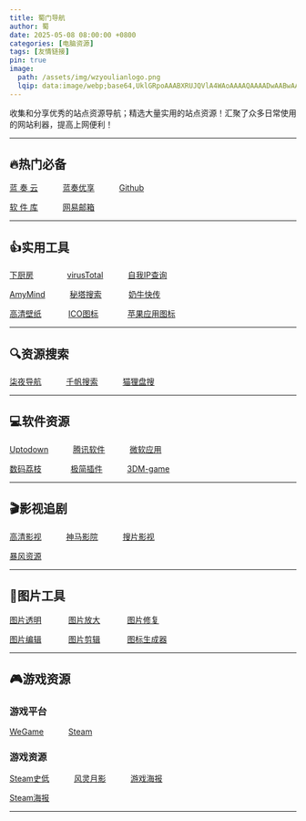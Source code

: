 ```yaml
---
title: 蜀门导航
author: 蜀
date: 2025-05-08 08:00:00 +0800
categories: [电脑资源]
tags: [友情链接]
pin: true
image:
  path: /assets/img/wzyoulianlogo.png
  lqip: data:image/webp;base64,UklGRpoAAABXRUJQVlA4WAoAAAAQAAAADwAABwAAQUxQSDIAAAARL0AmbZurmr57yyIiqE8oiG0bejIYEQTgqiDA9vqnsUSI6H+oAERp2HZ65qP/VIAWAFZQOCBCAAAA8AEAnQEqEAAIAAVAfCWkAALp8sF8rgRgAP7o9FDvMCkMde9PK7euH5M1m6VWoDXf2FkP3BqV0ZYbO6NA/VFIAAAA
---
```


 收集和分享优秀的站点资源导航；精选大量实用的站点资源！汇聚了众多日常使用的网站利器，提高上网便利！ 

---
## 🔥热门必备

[蓝 奏 云](https://www.lanzou.com) &nbsp;&nbsp;&nbsp;&nbsp;&nbsp;&nbsp;&nbsp;&nbsp;&nbsp;
[蓝奏优享](https://www.ilanzou.com) &nbsp;&nbsp;&nbsp;&nbsp;&nbsp;&nbsp;&nbsp;&nbsp;&nbsp;
[Github](https://www.github.com)

[软 件 库](https://www.ilanzou.com/s/wEEZ2L3i?) &nbsp;&nbsp;&nbsp;&nbsp;&nbsp;&nbsp;&nbsp;&nbsp;&nbsp;
[网易邮箱](https://mail.163.com)&nbsp;&nbsp;&nbsp;&nbsp;&nbsp;&nbsp;&nbsp;&nbsp;&nbsp;&nbsp;&nbsp;&nbsp;&nbsp;

---
## 👍实用工具

[下厨房](https://www.xiachufang.com)&nbsp;&nbsp;&nbsp;&nbsp;&nbsp;&nbsp;&nbsp;&nbsp;&nbsp;&nbsp;&nbsp;&nbsp;&nbsp;&nbsp;
[virusTotal](https://www.virustotal.com/gui/home/search) &nbsp;&nbsp;&nbsp;&nbsp;&nbsp;&nbsp;&nbsp;&nbsp;&nbsp;
[自我IP查询](https://www.ip111.cn)

[AmyMind](https://amymind.com/zh-cn) &nbsp;&nbsp;&nbsp;&nbsp;&nbsp;&nbsp;&nbsp;&nbsp;&nbsp;
[秘塔搜索](https://metaso.cn)  &nbsp;&nbsp;&nbsp;&nbsp;&nbsp;&nbsp;&nbsp;&nbsp;&nbsp;&nbsp;
[奶牛快传](https://cowtransfer.com)

[高清壁纸](https://wallhaven.cc) &nbsp;&nbsp;&nbsp;&nbsp;&nbsp;&nbsp;&nbsp;&nbsp;&nbsp;&nbsp;
[ICO图标](https://www.ico51.cn) &nbsp;&nbsp;&nbsp;&nbsp;&nbsp;&nbsp;&nbsp;&nbsp;&nbsp;&nbsp;&nbsp;
[苹果应用图标](https://icon.3earth.space)

---
## 🔍️资源搜索

[柒夜导航](https://nav.qinight.com) &nbsp;&nbsp;&nbsp;&nbsp;&nbsp;&nbsp;&nbsp;&nbsp;&nbsp;
[千帆搜索](https://pan.qianfan.app) &nbsp;&nbsp;&nbsp;&nbsp;&nbsp;&nbsp;&nbsp;&nbsp;&nbsp;
[猫狸盘搜](https://www.alipansou.com)

---
## 💻软件资源

[Uptodown](https://cn.uptodown.com) &nbsp;&nbsp;&nbsp;&nbsp;&nbsp;&nbsp;&nbsp;&nbsp;&nbsp;
[腾讯软件](https://pc.qq.com) &nbsp;&nbsp;&nbsp;&nbsp;&nbsp;&nbsp;&nbsp;&nbsp;&nbsp;
[微软应用](https://apps.microsoft.com/home?hl=zh-cn&gl=US)

[数码荔枝](https://lizhi.shop) &nbsp;&nbsp;&nbsp;&nbsp;&nbsp;&nbsp;&nbsp;&nbsp;&nbsp;&nbsp;&nbsp;
[极简插件](https://chrome.zzzmh.cn) &nbsp;&nbsp;&nbsp;&nbsp;&nbsp;&nbsp;&nbsp;&nbsp;&nbsp;
[3DM-game]( https://www.3dmgame.com)

---
## 🎬影视追剧

[高清影视](https://watch.readzn.com/) &nbsp;&nbsp;&nbsp;&nbsp;&nbsp;&nbsp;&nbsp;&nbsp;&nbsp;
[神马影院](https://zmcdy.com) &nbsp;&nbsp;&nbsp;&nbsp;&nbsp;&nbsp;&nbsp;&nbsp;&nbsp;
[搜片影视](https://soupian.pro)

[暴风资源](https://bfzy.tv)

---
## 📸图片工具

[图片透明](https://remove.photos/zh-cn) &nbsp;&nbsp;&nbsp;&nbsp;&nbsp;&nbsp;&nbsp;&nbsp;&nbsp;&nbsp;
[图片放大](https://cappuccino.moe) &nbsp;&nbsp;&nbsp;&nbsp;&nbsp;&nbsp;&nbsp;&nbsp;&nbsp;&nbsp;
[图片修复](https://www.tpqxb.com/imageenlarge)

[图片编辑](https://www.zhizuotu.com/meditor) &nbsp;&nbsp;&nbsp;&nbsp;&nbsp;&nbsp;&nbsp;&nbsp;&nbsp;&nbsp;
[图片剪辑](https://docsmall.com) &nbsp;&nbsp;&nbsp;&nbsp;&nbsp;&nbsp;&nbsp;&nbsp;&nbsp;&nbsp;
[图标生成器](https://yc-w-cn.github.io/macos-compliant-icon-generator/)

---
## 🎮游戏资源

### 游戏平台
[WeGame](https://www.wegame.com.cn/home) &nbsp;&nbsp;&nbsp;&nbsp;&nbsp;&nbsp;&nbsp;&nbsp;&nbsp;
[Steam](https://store.steampowered.com)  &nbsp;&nbsp;&nbsp;&nbsp;&nbsp;&nbsp;&nbsp;&nbsp;&nbsp;&nbsp;&nbsp;&nbsp;&nbsp;&nbsp;&nbsp;&nbsp;

### 游戏资源
[Steam史低](https://steamdb.info) &nbsp;&nbsp;&nbsp;&nbsp;&nbsp;&nbsp;&nbsp;&nbsp;&nbsp;
[风灵月影](https://flingtrainer.com) &nbsp;&nbsp;&nbsp;&nbsp;&nbsp;&nbsp;&nbsp;&nbsp;&nbsp;
[游戏海报](https://glitchwave.com)

[Steam海报](https://www.steamgriddb.com) 

---

